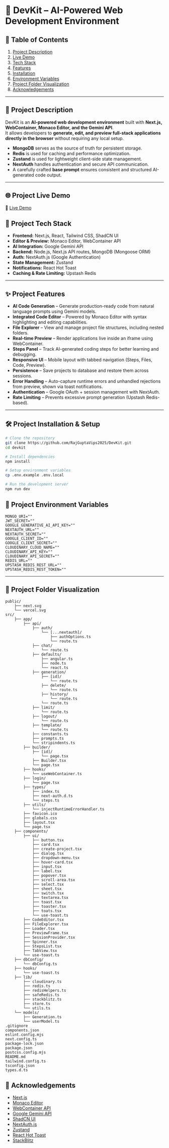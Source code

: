 # 🚀 DevKit – AI-Powered Web Development Environment  

## 📑 Table of Contents  
1. [Project Description](#project-description)  
2. [Live Demo](#project-live-demo)  
3. [Tech Stack](#project-tech-stack)  
4. [Features](#project-features)  
5. [Installation](#project-installation-setup)
6. [Environment Variables](#project-Environment-variables)  
7. [Project Folder Visualization](#project-folder-visualization)  
8. [Acknowledgements](#acknowledgements)  

---

## 📖 Project Description  

DevKit is an **AI-powered web development environment** built with **Next.js, WebContainer, Monaco Editor, and the Gemini API**.  
It allows developers to **generate, edit, and preview full-stack applications directly in the browser** without requiring any local setup.  

- **MongoDB** serves as the source of truth for persistent storage.  
- **Redis** is used for caching and performance optimization.  
- **Zustand** is used for lightweight client-side state management.  
- **NextAuth** handles authentication and secure API communication.  
- A carefully crafted **base prompt** ensures consistent and structured AI-generated code output.  

---

## 🌐 Project Live Demo  

🔗 [Live Demo](https://dev-kit-gules.vercel.app/)  



## 🚀 Project Tech Stack

- **Frontend:** Next.js, React, Tailwind CSS, ShadCN UI  
- **Editor & Preview:** Monaco Editor, WebContainer API  
- **AI Integration:** Google Gemini API  
- **Backend:** Node.js, Next.js API routes, MongoDB (Mongoose ORM)  
- **Auth:** NextAuth.js (Google Authentication)  
- **State Management:** Zustand  
- **Notifications:** React Hot Toast  
- **Caching & Rate Limiting:** Upstash Redis

---

## ✨ Project Features

- **AI Code Generation** – Generate production-ready code from natural language prompts using Gemini models.  
- **Integrated Code Editor** – Powered by Monaco Editor with syntax highlighting and editing capabilities.  
- **File Explorer** – View and manage project file structures, including nested folders.  
- **Real-time Preview** – Render applications live inside an iframe using WebContainer.  
- **Steps Panel** – Track AI-generated coding steps for better learning and debugging.  
- **Responsive UI** – Mobile layout with tabbed navigation (Steps, Files, Code, Preview).  
- **Persistence** – Save projects to database and restore them across sessions.  
- **Error Handling** – Auto-capture runtime errors and unhandled rejections from preview, shown via toast notifications.  
- **Authentication** – Google OAuth + session management with NextAuth.  
- **Rate Limiting** – Prevents excessive prompt generation (Upstash Redis-based).  

---

## 🛠️ Project Installation & Setup

```bash
# Clone the repository
git clone https://github.com/RajGuptaVips2025/DevKit.git
cd devkit

# Install dependencies
npm install

# Setup environment variables
cp .env.example .env.local

# Run the development server
npm run dev
```

## 🔑 Project Environment Variables

```env
MONGO_URI=""
JWT_SECRET=""
GOOGLE_GENERATIVE_AI_API_KEY=""
NEXTAUTH_URL=""
NEXTAUTH_SECRET=""
GOOGLE_CLIENT_ID=""
GOOGLE_CLIENT_SECRET=""
CLOUDINARY_CLOUD_NAME=""
CLOUDINARY_API_KEY=""
CLOUDINARY_API_SECRET=""
REDIS_URL=""    
UPSTASH_REDIS_REST_URL=""
UPSTASH_REDIS_REST_TOKEN=""
```

---

## 📂 Project Folder Visualization  

```plaintext
public/
    ├── next.svg
    └── vercel.svg
src/
    ├── app/
        ├── api/
            ├── auth/
                └── [...nextauth]/
                    ├── authOptions.ts
                    └── route.ts
            ├── chat/
                └── route.ts
            ├── defaults/
                ├── angular.ts
                ├── node.ts
                └── react.ts
            ├── generation/
                ├── [id]/
                    └── route.ts
                ├── delete/
                    └── route.ts
                ├── history/
                    └── route.ts
                └── route.ts
            ├── limit/
                └── route.ts
            ├── logout/
                └── route.ts
            ├── template/
                └── route.ts
            ├── constants.ts
            ├── prompts.ts
            └── stripindents.ts
        ├── builder/
            ├── [id]/
                └── page.tsx
            ├── Builder.tsx
            └── page.tsx
        ├── hooks/
            └── useWebContainer.ts
        ├── login/
            └── page.tsx
        ├── types/
            ├── index.ts
            ├── next-auth.d.ts
            └── steps.ts
        ├── utils/
            └── injectRuntimeErrorHandler.ts
        ├── favicon.ico
        ├── globals.css
        ├── layout.tsx
        └── page.tsx
    ├── components/
        ├── ui/
            ├── button.tsx
            ├── card.tsx
            ├── create-project.tsx
            ├── dialog.tsx
            ├── dropdown-menu.tsx
            ├── hover-card.tsx
            ├── input.tsx
            ├── label.tsx
            ├── popover.tsx
            ├── scroll-area.tsx
            ├── select.tsx
            ├── sheet.tsx
            ├── switch.tsx
            ├── textarea.tsx
            ├── toast.tsx
            ├── toaster.tsx
            ├── toats.tsx
            └── use-toast.ts
        ├── CodeEditor.tsx
        ├── FileExplorer.tsx
        ├── Loader.tsx
        ├── PreviewFrame.tsx
        ├── SessionProvider.tsx
        ├── Spinner.tsx
        ├── StepsList.tsx
        ├── TabView.tsx
        └── use-toast.ts
    ├── dbConfig/
        └── dbConfig.ts
    ├── hooks/
        └── use-toast.ts
    ├── lib/
        ├── cloudinary.ts
        ├── redis.ts
        ├── redisHelpers.ts
        ├── safeRedis.ts
        ├── stackblitz.ts
        ├── store.ts
        └── utils.ts
    └── models/
        ├── Generation.ts
        └── userModel.ts
.gitignore
components.json
eslint.config.mjs
next.config.ts
package-lock.json
package.json
postcss.config.mjs
README.md
tailwind.config.ts
tsconfig.json
types.d.ts
```

## 🙌 Acknowledgements

- [Next.js](https://nextjs.org/)  
- [Monaco Editor](https://microsoft.github.io/monaco-editor/)  
- [WebContainer API](https://webcontainers.io/)  
- [Google Gemini API](https://ai.google.dev/)  
- [ShadCN UI](https://ui.shadcn.com/)  
- [NextAuth.js](https://next-auth.js.org/)  
- [Zustand](https://zustand-demo.pmnd.rs/)  
- [React Hot Toast](https://react-hot-toast.com/)  
- [StackBlitz](https://stackblitz.com/)  

